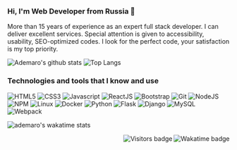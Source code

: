 ### Hi, I'm Web Developer from Russia 👋

More than 15 years of experience as an expert full stack developer. I can deliver excellent services. Special attention is given to accessibility, usability, SEO-optimized codes. I look for the perfect code, your satisfaction is my top priority.

![Ademaro's github stats](https://github-readme-stats.vercel.app/api?username=ademaro&count_private=true&theme=great-gatsby&show_icons=true&bg_color=-30,8a3724,713c75&hide_border=true)
![Top Langs](https://github-readme-stats.vercel.app/api/top-langs/?username=ademaro&theme=great-gatsby&layout=compact&langs_count=6&bg_color=-30,8a3724,713c75&hide_border=true)

### Technologies and tools that I know and use

![HTML5](https://img.shields.io/badge/-HTML5-E34F26?style=flat&logo=html5&logoColor=white)
![CSS3](https://img.shields.io/badge/-CSS3-1572B6?style=flat&logo=css3)
![Javascript](https://img.shields.io/badge/-JavaScript-EDD222?style=flat&logo=javascript&logoColor=white)
![ReactJS](https://img.shields.io/badge/-ReactJS-282c34?style=flat&logo=react)
![Bootstrap](https://img.shields.io/badge/-Bootstrap-563D7C?style=flat&logo=bootstrap&logoColor=white)
![Git](https://img.shields.io/badge/-Git-F05032?style=flat&logo=git&logoColor=white)
![NodeJS](http://img.shields.io/badge/-NodeJS-6EBF20?style=flat&logo=node.js&logoColor=white)
![NPM](https://img.shields.io/badge/-NPM-CB3837?style=flat&logo=npm&logoColor=white)
![Linux](https://img.shields.io/badge/-Linux-f5bd0e?style=flat&logo=linux&logoColor=white)
![Docker](http://img.shields.io/badge/-Docker-007BFF?style=flat&logo=docker&logoColor=white)
![Python](http://img.shields.io/badge/-Python-3776AB?style=flat&logo=python&logoColor=white)
![Flask](http://img.shields.io/badge/-Flask-004B6B?style=flat&logo=flask&logoColor=white)
![Django](http://img.shields.io/badge/-Django-0C4B33?style=flat&logo=django&logoColor=white)
![MySQL](https://img.shields.io/badge/-MySQL-0074A3?style=flat&logo=mysql&logoColor=white)
![Webpack](https://img.shields.io/badge/-Webpack-2B3A42?style=flat&logo=webpack)

![ademaro's wakatime stats](https://github-readme-stats.vercel.app/api/wakatime?username=ademaro&layout=compact&langs_count=6&theme=great-gatsby&bg_color=-30,8a3724,713c75&hide_border=true)

<img align="right" src="https://wakatime.com/badge/github/ademaro/ademaro.svg" alt="Wakatime badge" />

<img align="right" src="https://badges.pufler.dev/visits/ademaro/ademaro?color=yellow" alt="Visitors badge" />

<!--
**ademaro/ademaro** is a ✨ _special_ ✨ repository because its `README.md` (this file) appears on your GitHub profile.

![ReactJS](https://img.shields.io/badge/-ReactJS-51CBF2?style=flat&logo=react&logoColor=white)
webpack, babel, jinja2, websockets, php, nginx, uwsgi, asgi, prometheus, ecmascript, vim, zsh, vscode, linux, debian, grafana

![](https://www.codewars.com/users/ademaro/badges/micro)


 <a href="https://badges.pufler.dev">
    <img align="right" src="https://badges.pufler.dev/visits/ademaro/ademaro?color=yellow" alt="Visitors badge" />
 </a>

https://github.com/anuraghazra/github-readme-stats — stats

Here are some ideas to get you started:

- 🔭 I’m currently working on ...
- 🌱 I’m currently learning ...
- 👯 I’m looking to collaborate on ...
- 🤔 I’m looking for help with ...
- 💬 Ask me about ...
- 📫 How to reach me: ...
- 😄 Pronouns: ...
- ⚡ Fun fact: ...
-->
